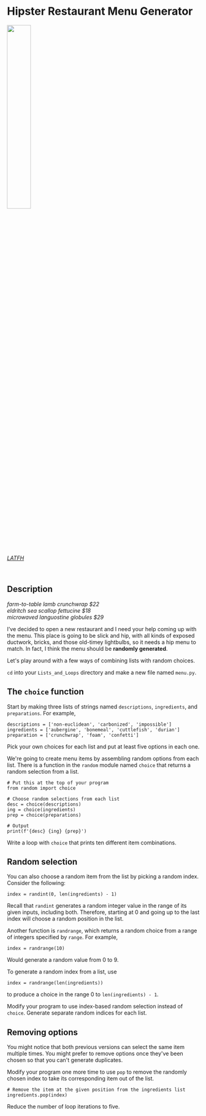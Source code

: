 # Hipster Restaurant Menu Generator

<img src="https://travelgrrrls.files.wordpress.com/2019/05/edison-bar2.jpg" width="35%" />

[*LATFH*](https://travelgrrrls.wordpress.com/2019/05/02/hipster-light/)

<br/>

## Description

*farm-to-table lamb crunchwrap $22*  
*eldritch sea scallop fettucine $18*  
*microwaved languostine globules $29*

I’ve decided to open a new restaurant and I need your help coming up with the menu. This place is going to be slick and hip, with all kinds of exposed ductwork, bricks, 
and those old-timey lightbulbs, so it needs a hip menu to match. In fact, I think the menu should be **randomly generated**.

Let's play around with a few ways of combining lists with random choices.

`cd` into your `Lists_and_Loops` directory and make a new file named `menu.py`.

## The `choice` function

Start by making three lists of strings named `descriptions`, `ingredients`, and `preparations`. For example,
```
descriptions = ['non-euclidean', 'carbonized', 'impossible']
ingredients = ['aubergine', 'bonemeal', 'cuttlefish', 'durian']
preparation = ['crunchwrap', 'foam', 'confetti']
```
Pick your own choices for each list and put at least five options in each one.

We're going to create menu items by assembling random options from each list. There is a function in the `random` module named `choice` that returns a random selection from a list.
```
# Put this at the top of your program
from random import choice

# Choose random selections from each list
desc = choice(descriptions)
ing = choice(ingredients)
prep = choice(preparations)

# Output
print(f'{desc} {ing} {prep}')
```
Write a loop with `choice` that prints ten different item combinations.

## Random selection

You can also choose a random item from the list by picking a random index. Consider the following:
```
index = randint(0, len(ingredients) - 1)
```
Recall that `randint` generates a random integer value in the range of its given inputs, including both. Therefore, starting at 0 and going up to the last index will choose a random position in the list.

Another function is `randrange`, which returns a random choice from a range of integers specified by `range`. For example,
```
index = randrange(10)
```
Would generate a random value from 0 to 9.

To generate a random index from a list, use
```
index = randrange(len(ingredients))
```
to produce a choice in the range 0 to `len(ingredients) - 1`.

Modify your program to use index-based random selection instead of `choice`. Generate separate random indices for each list.

## Removing options

You might notice that both previous versions can select the same item multiple times. You might prefer to remove options once they've been chosen so that you can't generate duplicates.

Modify your program one more time to use `pop` to remove the randomly chosen index to take its corresponding item out of the list.
```
# Remove the item at the given position from the ingredients list
ingredients.pop(index)
```
Reduce the number of loop iterations to five.

